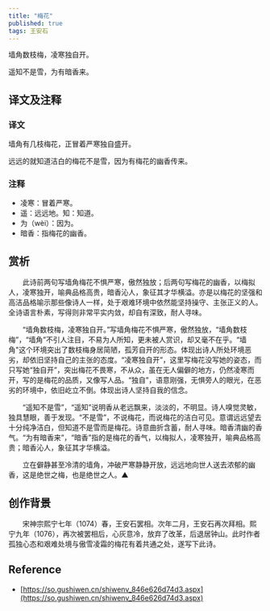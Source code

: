```yaml
---
title: "梅花"
published: true
tags: 王安石
---
```


墙角数枝梅，凌寒独自开。

遥知不是雪，为有暗香来。

## 译文及注释

### 译文

墙角有几枝梅花，正冒着严寒独自盛开。

远远的就知道洁白的梅花不是雪，因为有梅花的幽香传来。

### 注释

- 凌寒：冒着严寒。
- 遥：远远地。知：知道。
- 为（wèi）：因为。
- 暗香：指梅花的幽香。

## 赏析

　　此诗前两句写墙角梅花不惧严寒，傲然独放；后两句写梅花的幽香，以梅拟人，凌寒独开，喻典品格高贵，暗香沁人，象征其才华横溢。亦是以梅花的坚强和高洁品格喻示那些像诗人一样，处于艰难环境中依然能坚持操守、主张正义的人。全诗语言朴素，写得则非常平实内敛，却自有深致，耐人寻味。

　　“墙角数枝梅，凌寒独自开。”写墙角梅花不惧严寒，傲然独放，“墙角数枝梅”，“墙角”不引人注目，不易为人所知，更未被人赏识，却又毫不在乎。“墙角"这个环境突出了数枝梅身居简陋，孤芳自开的形态。体现出诗人所处环境恶劣，却依旧坚持自己的主张的态度。“凌寒独自开”，这里写梅花没写她的姿态，而只写她“独自开”，突出梅花不畏寒，不从众，虽在无人偏僻的地方，仍然凌寒而开，写的是梅花的品质，又像写人品。“独自”，语意刚强，无惧旁人的眼光，在恶劣的环境中，依旧屹立不倒。体现出诗人坚持自我的信念。

　　“遥知不是雪”，“遥知”说明香从老远飘来，淡淡的，不明显。诗人嗅觉灵敏，独具慧眼，善于发现。“不是雪”，不说梅花，而说梅花的洁白可见。意谓远远望去十分纯净洁白，但知道不是雪而是梅花。诗意曲折含蓄，耐人寻味。暗香清幽的香气。“为有暗香来”，“暗香”指的是梅花的香气，以梅拟人，凌寒独开，喻典品格高贵；暗香沁人，象征其才华横溢。

　　立在僻静甚至冷清的墙角，冲破严寒静静开放，远远地向世人送去浓郁的幽香，这是绝世之梅，也是绝世之人。▲

## 创作背景

　　宋神宗熙宁七年（1074）春，王安石罢相。次年二月，王安石再次拜相。熙宁九年（1076），再次被罢相后，心灰意冷，放弃了改革，后退居钟山。此时作者孤独心态和艰难处境与傲雪凌霜的梅花有着共通之处，遂写下此诗。

## Reference

- [https://so.gushiwen.cn/shiwenv_846e626d74d3.aspx](https://so.gushiwen.cn/shiwenv_846e626d74d3.aspx)